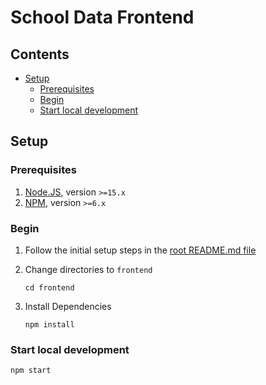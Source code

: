 # School Data Frontend <!-- omit in toc -->

## Contents <!-- omit in toc -->

- [Setup](#setup)
  - [Prerequisites](#prerequisites)
  - [Begin](#begin)
  - [Start local development](#start-local-development)

## Setup

### Prerequisites

1. [Node.JS](https://nodejs.org/en/), version `>=15.x`
2. [NPM](https://www.npmjs.com/), version `>=6.x`

### Begin

1. Follow the initial setup steps in the [root README.md file](/README.md#setup)
2. Change directories to `frontend`

   ```shell
   cd frontend
   ```

3. Install Dependencies

   ```shell
   npm install
   ```

### Start local development

```shell
npm start
```

